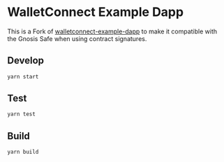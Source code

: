 # WalletConnect Example Dapp

This is a Fork of [walletconnect-example-dapp](https://github.com/WalletConnect/walletconnect-example-dapp) to make it compatible with the Gnosis Safe when using contract signatures.

## Develop

```bash
yarn start
```

## Test

```bash
yarn test
```

## Build

```bash
yarn build
```
